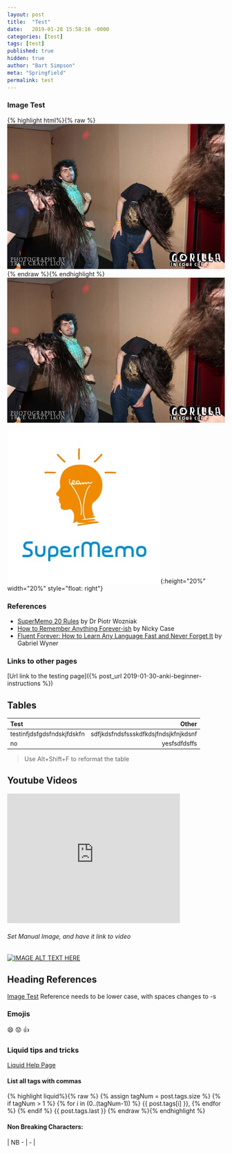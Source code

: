 ```yaml
---
layout: post
title:  "Test"
date:   2019-01-28 15:58:16 -0000
categories: [test]
tags: [test]
published: true
hidden: true
author: "Bart Simpson"
meta: "Springfield"
permalink: test
---
```




### Image Test

{% highlight html%}{% raw %}
![Test](/assets/GetOnMyLevel.jpg)
{% endraw %}{% endhighlight %}
![Test](/assets/GetOnMyLevel.jpg)


![Image](/assets/SuperMemo.png){:height="20%" width="20%" style="float: right"}


### References

- [SuperMemo 20 Rules][SuperMemo20Rules] by Dr Piotr Wozniak
- [How to Remember Anything Forever-ish][NCaseRemember] by Nicky Case
- [Fluent Forever: How to Learn Any Language Fast and Never Forget It][FluentForever] by Gabriel Wyner


[SuperMemo20Rules]: https://www.supermemo.com/en/articles/20rules
[NCaseRemember]: https://ncase.me/remember/
[FluentForever]: https://www.goodreads.com/book/show/19661852-fluent-forever


### Links to other pages

[Url link to the testing page]({% post_url 2019-01-30-anki-beginner-instructions %})



## Tables

| Test                       |                                Other |
| :------------------------- | -----------------------------------: |
| testinfjdsfgdsfndskjfdskfn | sdfjkdsfndsfssskdfkdsjfndsjkfnjkdsnf |
| no                         |                         yesfsdfdsffs |

>Use Alt+Shift+F to reformat the table



## Youtube Videos

<iframe width="400" height="300" src="https://www.youtube.com/embed/QS2G-k2hQyg" frameborder="0" allow="accelerometer; autoplay; encrypted-media; gyroscope; picture-in-picture" allowfullscreen></iframe>

###### Set Manual Image, and have it link to video
[![IMAGE ALT TEXT HERE](http://img.youtube.com/vi/YOUTUBE_VIDEO_ID_HERE/0.jpg)](https://www.youtube.com/watch?v=QS2G-k2hQyg&yt%3Acc=on)


## Heading References

[Image Test](#image-test)
Reference needs to be lower case, with spaces changes to -s



### Emojis
:smile: :worried: :+1:


### Liquid tips and tricks

[Liquid Help Page][Liquid]

[Liquid]: https://github.com/Shopify/liquid/wiki/Liquid-for-Designers

#### List all tags with commas
{% highlight liquid%}{% raw %}
    {% assign tagNum = post.tags.size %}
    {% if tagNum > 1 %} {% for i in (0..(tagNum-1)) %}
        {{ post.tags[i] }},
    {% endfor %} {% endif %}
    {{ post.tags.last }}
{% endraw %}{% endhighlight %}

#### Non Breaking Characters:

| NB - | &#8209; |